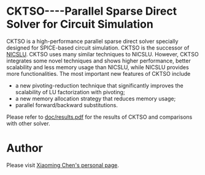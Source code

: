 CKTSO----Parallel Sparse Direct Solver for Circuit Simulation
============


CKTSO is a high-performance parallel sparse direct solver specially designed for SPICE-based circuit simulation. CKTSO is the successor of [NICSLU](https://github.com/chenxm1986/nicslu). CKTSO uses many similar techniques to NICSLU. However, CKTSO integrates some novel techniques and shows higher performance, better scalability and less memory usage than NICSLU, while NICSLU provides more functionalities. The most important new features of CKTSO include 
+ a new pivoting-reduction technique that significantly improves the scalability of LU factorization with pivoting; 
+ a new memory allocation strategy that reduces memory usage; 
+ parallel forward/backward substitutions.

Please refer to [doc/results.pdf](https://github.com/chenxm1986/cktso/blob/master/doc/results.pdf) for the results of CKTSO and comparisons with other solver.


Author
============
Please visit [Xiaoming Chen's personal page](http://people.ucas.edu.cn/~chenxm).
